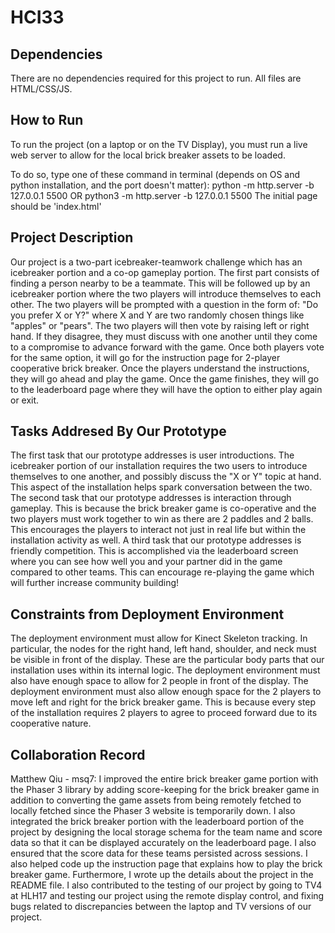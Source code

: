 # HCI33

## Dependencies
There are no dependencies required for this project to run. All files are HTML/CSS/JS.

## How to Run
To run the project (on a laptop or on the TV Display), you must run a live web server to allow for the local brick breaker assets to be loaded.

To do so, type one of these command in terminal (depends on OS and python installation, and the port doesn't matter):
python -m http.server -b 127.0.0.1 5500
OR 
python3 -m http.server -b 127.0.0.1 5500
The initial page should be 'index.html'

## Project Description
Our project is a two-part icebreaker-teamwork challenge which has an icebreaker portion and a co-op gameplay portion. The first part consists of finding a person nearby to be a teammate. This will be followed up by an icebreaker portion where the two players will introduce themselves to each other. The two players will be prompted with a question in the form of: "Do you prefer X or Y?" where X and Y are two randomly chosen things like "apples" or "pears". The two players will then vote by raising left or right hand. If they disagree, they must discuss with one another until they come to a compromise to advance forward with the game. Once both players vote for the same option, it will go for the instruction page for 2-player cooperative brick breaker. Once the players understand the instructions, they will go ahead and play the game. Once the game finishes, they will go to the leaderboard page where they will have the option to either play again or exit.

## Tasks Addresed By Our Prototype
The first task that our prototype addresses is user introductions. The icebreaker portion of our installation requires the two users to introduce themselves to one another, and possibly discuss the "X or Y" topic at hand. This aspect of the installation helps spark conversation between the two. The second task that our prototype addresses is interaction through gameplay. This is because the brick breaker game is co-operative and the two players must work together to win as there are 2 paddles and 2 balls. This encourages the players to interact not just in real life but within the installation activity as well. A third task that our prototype addresses is friendly competition. This is accomplished via the leaderboard screen where you can see how well you and your partner did in the game compared to other teams. This can encourage re-playing the game which will further increase community building!

## Constraints from Deployment Environment
The deployment environment must allow for Kinect Skeleton tracking. In particular, the nodes for the right hand, left hand, shoulder, and neck must be visible in front of the display. These are the particular body parts that our installation uses within its internal logic. The deployment environment must also have enough space to allow for 2 people in front of the display. The deployment environment must also allow enough space for the 2 players to move left and right for the brick breaker game. This is because every step of the installation requires 2 players to agree to proceed forward due to its cooperative nature.

## Collaboration Record
Matthew Qiu - msq7: I improved the entire brick breaker game portion with the Phaser 3 library by adding score-keeping for the brick breaker game in addition to converting the game assets from being remotely fetched to locally fetched since the Phaser 3 website is temporarily down. I also integrated the brick breaker portion with the leaderboard portion of the project by designing the local storage schema for the team name and score data so that it can be displayed accurately on the leaderboard page. I also ensured that the score data for these teams persisted across sessions. I also helped code up the instruction page that explains how to play the brick breaker game. Furthermore, I wrote up the details about the project in the README file. I also contributed to the testing of our project by going to TV4 at HLH17 and testing our project using the remote display control, and fixing bugs related to discrepancies between the laptop and TV versions of our project.